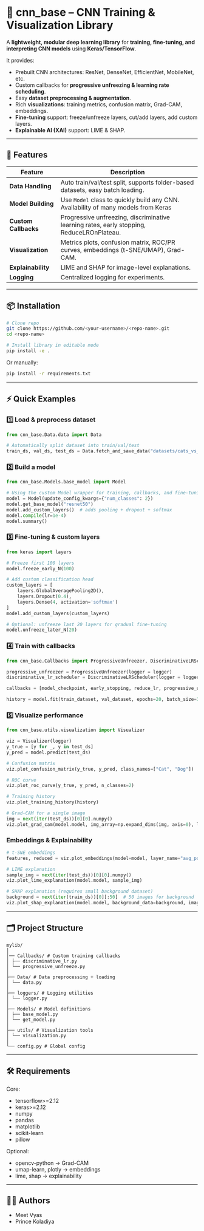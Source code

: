 # 🧠 cnn\_base – CNN Training & Visualization Library

A **lightweight, modular deep learning library** for **training, fine-tuning, and interpreting CNN models** using **Keras/TensorFlow**.

It provides:

* Prebuilt CNN architectures: ResNet, DenseNet, EfficientNet, MobileNet, etc.
* Custom callbacks for **progressive unfreezing & learning rate scheduling**.
* Easy **dataset preprocessing & augmentation**.
* Rich **visualizations**: training metrics, confusion matrix, Grad-CAM, embeddings.
* **Fine-tuning** support: freeze/unfreeze layers, cut/add layers, add custom layers.
* **Explainable AI (XAI)** support: LIME & SHAP.

---

## 🚀 Features

| Feature              | Description                                                                               |
| -------------------- | ----------------------------------------------------------------------------------------- |
| **Data Handling**    | Auto train/val/test split, supports folder-based datasets, easy batch loading.            |
| **Model Building**   | Use `Model` class to quickly build any CNN. Availability of many models from Keras        |
| **Custom Callbacks** | Progressive unfreezing, discriminative learning rates, early stopping, ReduceLROnPlateau. |
| **Visualization**    | Metrics plots, confusion matrix, ROC/PR curves, embeddings (t-SNE/UMAP), Grad-CAM.        |
| **Explainability**   | LIME and SHAP for image-level explanations.                                               |
| **Logging**          | Centralized logging for experiments.                                                      |

---

## 📦 Installation

```bash
# Clone repo
git clone https://github.com/<your-username>/<repo-name>.git
cd <repo-name>

# Install library in editable mode
pip install -e .
```

Or manually:

```bash
pip install -r requirements.txt
```

---

## ⚡ Quick Examples

### 1️⃣ Load & preprocess dataset

```python
from cnn_base.Data.data import Data

# Automatically split dataset into train/val/test
train_ds, val_ds, test_ds = Data.fetch_and_save_data("datasets/cats_vs_dogs")
```

### 2️⃣ Build a model

```python
from cnn_base.Models.base_model import Model

# Using the custom Model wrapper for training, callbacks, and fine-tuning
model = Model(update_config_kwargs={"num_classes": 2})
model.get_base_model("resnet50")
model.add_custom_layers()  # adds pooling + dropout + softmax
model.compile(lr=1e-4)
model.summary()
```

### 3️⃣ Fine-tuning & custom layers

```python
from keras import layers

# Freeze first 100 layers
model.freeze_early_N(100)

# Add custom classification head
custom_layers = [
    layers.GlobalAveragePooling2D(),
    layers.Dropout(0.4),
    layers.Dense(4, activation='softmax')
]
model.add_custom_layers(custom_layers)

# Optional: unfreeze last 20 layers for gradual fine-tuning
model.unfreeze_later_N(20)
```

### 4️⃣ Train with callbacks

```python
from cnn_base.Callbacks import ProgressiveUnfreezer, DiscriminativeLRScheduler

progressive_unfreezer = ProgressiveUnfreezer(logger = logger)
discriminative_lr_scheduler = DiscriminativeLRScheduler(logger = logger)

callbacks = [model_checkpoint, early_stopping, reduce_lr, progressive_unfreezer, discriminative_lr_scheduler]

history = model.fit(train_dataset, val_dataset, epochs=20, batch_size=32, callbacks=callbacks)
```

### 5️⃣ Visualize performance

```python
from cnn_base.utils.visualization import Visualizer

viz = Visualizer(logger)
y_true = [y for _, y in test_ds]
y_pred = model.predict(test_ds)

# Confusion matrix
viz.plot_confusion_matrix(y_true, y_pred, class_names=["Cat", "Dog"])

# ROC curve
viz.plot_roc_curve(y_true, y_pred, n_classes=2)

# Training history
viz.plot_training_history(history)

# Grad-CAM for a single image
img = next(iter(test_ds))[0][0].numpy()
viz.plot_grad_cam(model.model, img_array=np.expand_dims(img, axis=0), last_conv_layer_name="conv5_block3_out", original_img=img)
```

###  Embeddings & Explainability

```python
# t-SNE embeddings
features, reduced = viz.plot_embeddings(model=model, layer_name="avg_pool", data=test_ds, labels=y_true, method="tsne")

# LIME explanation
sample_img = next(iter(test_ds))[0][0].numpy()
viz.plot_lime_explanation(model.model, sample_img)

# SHAP explanation (requires small background dataset)
background = next(iter(train_ds))[0][:50]  # 50 images for background
viz.plot_shap_explanation(model.model, background_data=background, images_to_explain=sample_img, class_names=["Cat", "Dog"])
```

---

## 🗂️ Project Structure

```
mylib/
│
│── Callbacks/ # Custom training callbacks
│ ├── discriminative_lr.py
│ └── progressive_unfreeze.py
│
├── Data/ # Data preprocessing + loading
│ └── data.py
│
├── loggers/ # Logging utilities
│ └── logger.py
│
├── Models/ # Model definitions
│ ├── base_model.py
│ └── get_model.py
│
├── utils/ # Visualization tools
│ └── visualization.py
│
└── config.py # Global config
```

---

## 🛠️ Requirements

Core:

* tensorflow>=2.12
* keras>=2.12
* numpy
* pandas
* matplotlib
* scikit-learn
* pillow

Optional:

* opencv-python → Grad-CAM
* umap-learn, plotly → embeddings
* lime, shap → explainability

---

## 👨‍💻 Authors

* Meet Vyas
* Prince Koladiya